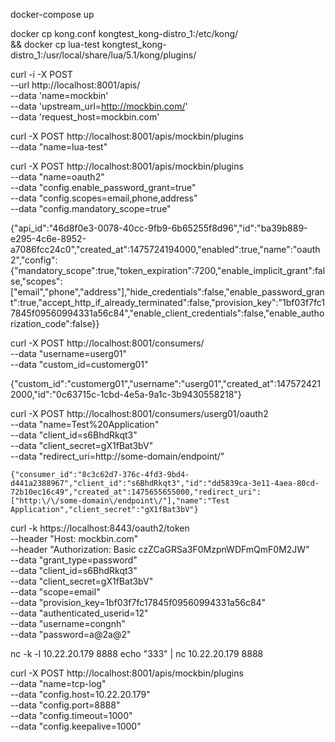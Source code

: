 docker-compose up

docker cp kong.conf kongtest_kong-distro_1:/etc/kong/ \
&& docker cp lua-test kongtest_kong-distro_1:/usr/local/share/lua/5.1/kong/plugins/


curl -i -X POST \
  --url http://localhost:8001/apis/ \
  --data 'name=mockbin' \
  --data 'upstream_url=http://mockbin.com/' \
  --data 'request_host=mockbin.com'

curl -X POST http://localhost:8001/apis/mockbin/plugins \
    --data "name=lua-test"

curl -X POST http://localhost:8001/apis/mockbin/plugins \
    --data "name=oauth2" \
    --data "config.enable_password_grant=true" \
    --data "config.scopes=email,phone,address" \
    --data "config.mandatory_scope=true"


{"api_id":"46d8f0e3-0078-40cc-9fb9-6b65255f8d96","id":"ba39b889-e295-4c6e-8952-a7086fcc24c0","created_at":1475724194000,"enabled":true,"name":"oauth2","config":{"mandatory_scope":true,"token_expiration":7200,"enable_implicit_grant":false,"scopes":["email","phone","address"],"hide_credentials":false,"enable_password_grant":true,"accept_http_if_already_terminated":false,"provision_key":"1bf03f7fc17845f09560994331a56c84","enable_client_credentials":false,"enable_authorization_code":false}}




curl -X POST http://localhost:8001/consumers/ \
    --data "username=userg01" \
    --data "custom_id=customerg01"


{"custom_id":"customerg01","username":"userg01","created_at":1475724212000,"id":"0c63715c-1cbd-4e5a-9a1c-3b9430558218"}




curl -X POST http://localhost:8001/consumers/userg01/oauth2 \
    --data "name=Test%20Application" \
    --data "client_id=s6BhdRkqt3" \
    --data "client_secret=gX1fBat3bV" \
    --data "redirect_uri=http://some-domain/endpoint/"


    {"consumer_id":"8c3c62d7-376c-4fd3-9bd4-d441a2388967","client_id":"s6BhdRkqt3","id":"dd5839ca-3e11-4aea-80cd-72b10ec16c49","created_at":1475655655000,"redirect_uri":["http:\/\/some-domain\/endpoint\/"],"name":"Test Application","client_secret":"gX1fBat3bV"}



curl -k https://localhost:8443/oauth2/token \
	--header "Host: mockbin.com" \
    --header "Authorization: Basic czZCaGRSa3F0MzpnWDFmQmF0M2JW" \
    --data "grant_type=password" \
    --data "client_id=s6BhdRkqt3" \
    --data "client_secret=gX1fBat3bV" \
    --data "scope=email" \
    --data "provision_key=1bf03f7fc17845f09560994331a56c84" \
    --data "authenticated_userid=12" \
    --data "username=congnh" \
    --data "password=a@2a@2"


nc -k -l 10.22.20.179 8888
echo "333" | nc 10.22.20.179 8888

curl -X POST http://localhost:8001/apis/mockbin/plugins \
    --data "name=tcp-log" \
    --data "config.host=10.22.20.179" \
    --data "config.port=8888" \
    --data "config.timeout=1000" \
    --data "config.keepalive=1000"